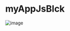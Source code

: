 # myAppJsBlck

![image](https://github.com/fred-canvel/myAppJsBlck/assets/26239420/b14b3ae5-cb3b-48db-9f0d-b7098ca4fcd6)

